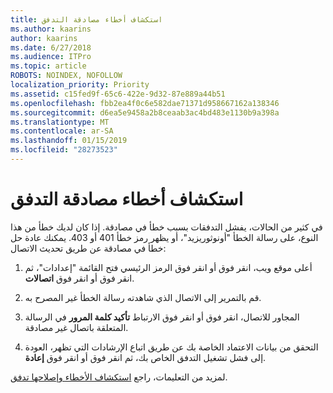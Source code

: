 ```yaml
---
title: استكشاف أخطاء مصادقة التدفق
ms.author: kaarins
author: kaarins
ms.date: 6/27/2018
ms.audience: ITPro
ms.topic: article
ROBOTS: NOINDEX, NOFOLLOW
localization_priority: Priority
ms.assetid: c15fed9f-65c6-422e-9d32-87e889a44b51
ms.openlocfilehash: fbb2ea4f0c6e582dae71371d958667162a138346
ms.sourcegitcommit: d6ea5e9458a2b8ceaab3ac4bd483e1130b9a398a
ms.translationtype: MT
ms.contentlocale: ar-SA
ms.lasthandoff: 01/15/2019
ms.locfileid: "28273523"
---
```

# <a name="troubleshoot-flow-authentication-errors"></a>استكشاف أخطاء مصادقة التدفق

في كثير من الحالات، يفشل التدفقات بسبب خطأ في مصادقة. إذا كان لديك خطأ من هذا النوع، على رسالة الخطأ "أونوثوريزيد"، أو يظهر رمز خطأ 401 أو 403. يمكنك عادة حل خطأ في مصادقة عن طريق تحديث الاتصال:
  
1. أعلى موقع ويب، انقر فوق أو انقر فوق الرمز الرئيسي فتح القائمة "إعدادات"، ثم انقر فوق أو انقر فوق **اتصالات**.
    
2. قم بالتمرير إلى الاتصال الذي شاهدته رسالة الخطأ غير المصرح به.
    
3. المجاور للاتصال، انقر فوق أو انقر فوق الارتباط **تأكيد كلمة المرور** في الرسالة المتعلقة باتصال غير مصادقة. 
    
4. التحقق من بيانات الاعتماد الخاصة بك عن طريق اتباع الإرشادات التي تظهر، العودة إلى فشل تشغيل التدفق الخاص بك، ثم انقر فوق أو انقر فوق **إعادة**.
    
لمزيد من التعليمات، راجع [استكشاف الأخطاء وإصلاحها تدفق](https://go.microsoft.com/fwlink/?linkid=872110).
  

